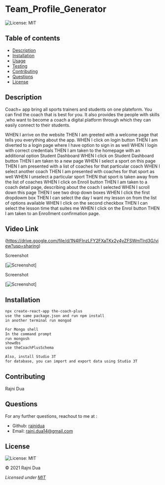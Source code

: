 # Team_Profile_Generator

![License: MIT](https://img.shields.io/badge/License-MIT-yellow.svg)

## Table of contents

- [Description](#Description)
- [Installation](#Installation)
- [Usage](#Usage)
- [Testing](#Testing)
- [Contributing](#Contributing)
- [Questions](#Questions)
- [License](#License)

## Description

Coach+ app bring all sports trainers and students on one plateform. You can find the coach that is best for you.
It also provides the people with skills ,who want to become a coach a digital platform through which they can easily connect to their students.

WHEN I arrive on the website
THEN I am greeted with a welcome page that tells you everything about the app.
WHEN I click on login button
THEN I am diverted to a login page where I have option to sign in as well
WHEN I login with correct credentials
THEN I am taken to the homepage with an additional option Student Dashboard
WHEN I click on Student Dashboard button
THEN I am taken to a new page
WHEN I select a sport on this page
THEN I am presented with a list of coaches for that particular coach
WHEN I select another coach
THEN I am presented with coaches for that sport as well
WHEN I unselect a particular sport
THEN that sport is taken away from the list of coaches
WHEN I click on Enroll button
THEN I am taken to a coach detail page, describing about the coach I selected
WHEN I scroll down this page
THEN I see two drop down boxes
WHEN I click the first dropdowm box
THEN I can select the day I want my lesson on from the list of options available
WHEN I click on the second checkbox
THEN I can select the lesson time that suites me
WHEN I click on the Enrol button
THEN I am taken to an Enrollment confirmation page.

## Video Link

(https://drive.google.com/file/d/1N4lFInzLFY2FXaTKx2y4yZFSWmTlrd3G/view?usp=sharing)

Screenshot

[![Screenshot](./images/Screenshot1.gif)]

Screenshot

[![Screenshot](./images/Screenshot2.gif)]

## Installation

```md
npx create-react-app the-coach-plus
use the same package.json and run npm install
in another terminal run mongod

For Mongo shell
In the command prompt
run mongosh
showdbs
use theCoachPlusSchema

Also, install Studio 3T
for database, you can import and export data using Studio 3T
```

## Contributing

Rajni Dua

## Questions

For any further questions, reachout to me at :

- Github: [rajnidua](https://github.com/rajnidua)
- Email: rajni.dua14@gmail.com

## License

![License: MIT](https://img.shields.io/badge/License-MIT-yellow.svg)

&copy; 2021 Rajni Dua

_Licensed under [MIT](./license)_
